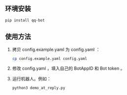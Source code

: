 ## 环境安装

```bash
pip install qq-bot
```

## 使用方法

1. 拷贝 config.example.yaml 为 config.yaml ：

    ``` bash
    cp config.example.yaml config.yaml
    ```

2. 修改 config.yaml ，填入自己的 BotAppID 和 Bot token 。
3. 运行机器人。例如：

    ``` bash
    python3 demo_at_reply.py
    ```